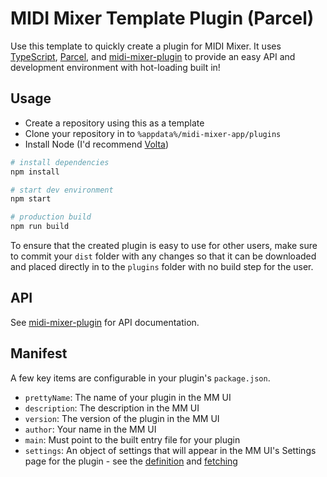 # MIDI Mixer Template Plugin (Parcel)

Use this template to quickly create a plugin for MIDI Mixer. It uses [TypeScript](https://www.typescriptlang.org/), [Parcel](https://parceljs.org/), and [midi-mixer-plugin](https://github.com/midi-mixer/midi-mixer-plugin) to provide an easy API and development environment with hot-loading built in!

## Usage

- Create a repository using this as a template
- Clone your repository in to `%appdata%/midi-mixer-app/plugins`
- Install Node (I'd recommend [Volta](https://volta.sh/))

``` bash
# install dependencies
npm install
```

``` bash
# start dev environment
npm start

# production build
npm run build
```

To ensure that the created plugin is easy to use for other users, make sure to commit your `dist` folder with any changes so that it can be downloaded and placed directly in to the `plugins` folder with no build step for the user.

## API

See [midi-mixer-plugin](https://github.com/midi-mixer/midi-mixer-plugin) for API documentation.

## Manifest

A few key items are configurable in your plugin's `package.json`.

- `prettyName`: The name of your plugin in the MM UI
- `description`: The description in the MM UI
- `version`: The version of the plugin in the MM UI
- `author`: Your name in the MM UI
- `main`: Must point to the built entry file for your plugin
- `settings`: An object of settings that will appear in the MM UI's Settings page for the plugin - see the [definition](https://github.com/midi-mixer/plugin-template-parcel/blob/main/package.json#L14-L34) and [fetching](https://github.com/midi-mixer/plugin-template-parcel/blob/main/src/index.ts#L4-L9)
